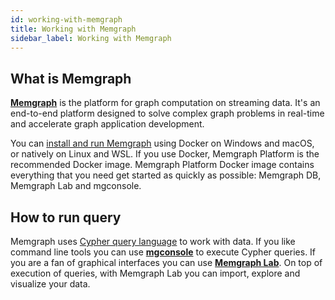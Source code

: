 ```yaml
---
id: working-with-memgraph
title: Working with Memgraph
sidebar_label: Working with Memgraph
---
```


## What is Memgraph

[**Memgraph**](https://memgraph.com/) is the platform for graph computation on
streaming data. It's an end-to-end platform designed to solve complex graph
problems in real-time and accelerate graph application development.

You can [install and run
Memgraph](https://memgraph.com/docs/memgraph/installation) using Docker on
Windows and macOS, or natively on Linux and WSL. If you use Docker, Memgraph
Platform is the recommended Docker image. Memgraph Platform Docker image
contains everything that you need get started as quickly as possible: Memgraph
DB, Memgraph Lab and mgconsole. 

## How to run query

Memgraph uses [Cypher query language](cypher-query-language.md) to work with
data. If you like command line tools you can use
[**mgconsole**](/docs/memgraph/connect-to-memgraph/mgconsole) to execute Cypher
queries. If you are a fan of graphical interfaces you can use [**Memgraph
Lab**](/docs/memgraph-lab). On top of execution of queries, with Memgraph Lab
you can import, explore and visualize your data.



